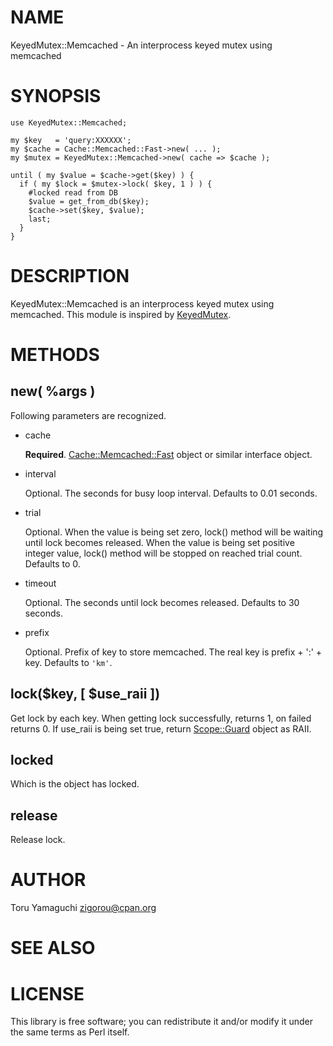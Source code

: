 # NAME

KeyedMutex::Memcached - An interprocess keyed mutex using memcached

# SYNOPSIS

    use KeyedMutex::Memcached;

    my $key   = 'query:XXXXXX';
    my $cache = Cache::Memcached::Fast->new( ... );
    my $mutex = KeyedMutex::Memcached->new( cache => $cache );

    until ( my $value = $cache->get($key) ) {
      if ( my $lock = $mutex->lock( $key, 1 ) ) {
        #locked read from DB
        $value = get_from_db($key);
        $cache->set($key, $value);
        last;
      }
    }

# DESCRIPTION

KeyedMutex::Memcached is an interprocess keyed mutex using memcached.
This module is inspired by [KeyedMutex](https://metacpan.org/pod/KeyedMutex).

# METHODS

## new( %args )

Following parameters are recognized.

- cache

    **Required**. [Cache::Memcached::Fast](https://metacpan.org/pod/Cache::Memcached::Fast) object or similar interface object.

- interval

    Optional. The seconds for busy loop interval. Defaults to 0.01 seconds.

- trial

    Optional. When the value is being set zero, lock() method will be waiting until lock becomes released.
    When the value is being set positive integer value, lock() method will be stopped on reached trial count.
    Defaults to 0.

- timeout

    Optional. The seconds until lock becomes released. Defaults to 30 seconds.

- prefix

    Optional. Prefix of key to store memcached. The real key is prefix + ':' + key. Defaults to `'km'`.

## lock($key, \[ $use\_raii \])

Get lock by each key. When getting lock successfully, returns 1, on failed returns 0.
If use\_raii is being set true, return [Scope::Guard](https://metacpan.org/pod/Scope::Guard) object as RAII.

## locked

Which is the object has locked.

## release

Release lock.

# AUTHOR

Toru Yamaguchi <zigorou@cpan.org>

# SEE ALSO

# LICENSE

This library is free software; you can redistribute it and/or modify
it under the same terms as Perl itself.
